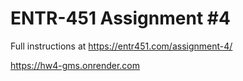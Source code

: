 # ENTR-451 Assignment #4

Full instructions at https://entr451.com/assignment-4/

https://hw4-gms.onrender.com